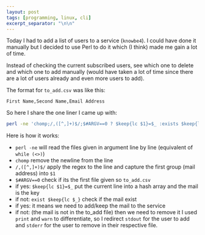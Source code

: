 ```yaml
---
layout: post
tags: [programming, linux, cli]
excerpt_separator: "\n\n"
---
```


Today I had to add a list of users to a service (`knowbe4`).
I could have done it manually but I decided to use Perl to do it which (I think) made me gain a lot of time.

Instead of checking the current subscribed users, see which one to delete and which one to add manually (would have taken a lot of time since there are a lot of users already and even more users to add).

The format for `to_add.csv` was like this:
```csv
First Name,Second Name,Email Address
```

So here I share the one liner I came up with:
```sh
perl -ne 'chomp;/,([^,]+)$/;$#ARGV==0 ? $keep{lc $1}=$_ :exists $keep{lc $_} ? print $keep{lc $_},"\n" : warn $_, "\n"' to_add.csv already_in_mail 1>test_keep.csv 2>test_remove.csv
```

Here is how it works:
- `perl -ne` will read the files given in argument line by line (equivalent of `while (<>)`)
- `chomp` remove the newline from the line
- `/,([^,]+)$/` apply the regex to the line and capture the first group (mail address) into `$1`
- `$#ARGV==0` check if its the first file given so `to_add.csv`
- if yes: `$keep{lc $1}=$_` put the current line into a hash array and the mail is the key
- if not: `exist $keep{lc $_}` check if the mail exist
- if yes: it means we need to add/keep the mail to the service
- if not: (the mail is not in the to_add file) then we need to remove it
I used `print` and `warn` to differentiate, so I redirect `stdout` for the user to add and `stderr` for the user to remove in their respective file.